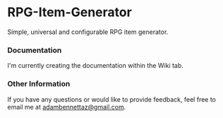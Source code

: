 # RPG-Item-Generator
Simple, universal and configurable RPG item generator. 

### Documentation
I'm currently creating the documentation within the Wiki tab.

### Other Information
If you have any questions or would like to provide feedback, feel free to email me at adambennettaz@gmail.com.
